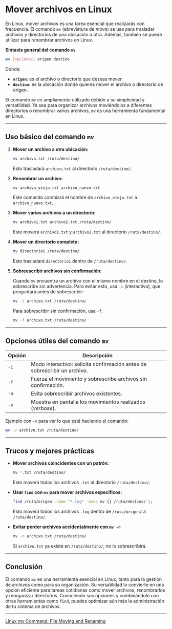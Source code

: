 # Mover archivos en Linux

En Linux, mover archivos es una tarea esencial que realizarás con frecuencia. El comando `mv` (abreviatura de *move*) se usa para trasladar archivos y directorios de una ubicación a otra. Además, también se puede utilizar para renombrar archivos en Linux.

 **Sintaxis general del comando `mv`**

```bash
mv [opciones] origen destino
```

Donde:

- **`origen`**: es el archivo o directorio que deseas mover.
- **`destino`**: es la ubicación donde quieres mover el archivo o directorio de origen.

El comando `mv` es ampliamente utilizado debido a su simplicidad y versatilidad. Ya sea para organizar archivos moviéndolos a diferentes directorios o renombrar varios archivos, `mv` es una herramienta fundamental en Linux.

---

## Uso básico del comando `mv`

1. **Mover un archivo a otra ubicación:**
   
   ```bash
   mv archivo.txt /ruta/destino/
   ```
   
   Esto trasladará `archivo.txt` al directorio `/ruta/destino/`.

2. **Renombrar un archivo:**
   
   ```bash
   mv archivo_viejo.txt archivo_nuevo.txt
   ```
   
   Este comando cambiará el nombre de `archivo_viejo.txt` a `archivo_nuevo.txt`.

3. **Mover varios archivos a un directorio:**
   
   ```bash
   mv archivo1.txt archivo2.txt /ruta/destino/
   ```
   
   Esto moverá `archivo1.txt` y `archivo2.txt` al directorio `/ruta/destino/`.

4. **Mover un directorio completo:**
   
   ```bash
   mv directorio1 /ruta/destino/
   ```
   
   Esto trasladará `directorio1` dentro de `/ruta/destino/`.

5. **Sobreescribir archivos sin confirmación:**
   
   Cuando `mv` encuentra un archivo con el mismo nombre en el destino, lo sobrescribe sin advertencia. Para evitar esto, usa `-i` (interactivo), que preguntará antes de sobrescribir:
   
   ```bash
   mv -i archivo.txt /ruta/destino/
   ```
   
   Para sobrescribir sin confirmación, usa `-f`:
   
   ```bash
   mv -f archivo.txt /ruta/destino/
   ```

---

## Opciones útiles del comando `mv`

| Opción | Descripción                                                               |
| ------ | ------------------------------------------------------------------------- |
| `-i`   | Modo interactivo: solicita confirmación antes de sobrescribir un archivo. |
| `-f`   | Fuerza el movimiento y sobrescribe archivos sin confirmación.             |
| `-n`   | Evita sobrescribir archivos existentes.                                   |
| `-v`   | Muestra en pantalla los movimientos realizados (*verbose*).               |

Ejemplo con `-v` para ver lo que está haciendo el comando:

```bash
mv -v archivo.txt /ruta/destino/
```

---

## Trucos y mejores prácticas

- **Mover archivos coincidentes con un patrón:**
  
  ```bash
  mv *.txt /ruta/destino/
  ```
  
  Esto moverá todos los archivos `.txt` al directorio `/ruta/destino/`.

- **Usar `find` con `mv` para mover archivos específicos:**
  
  ```bash
  find /ruta/origen -name "*.log" -exec mv {} /ruta/destino/ \;
  ```
  
  Esto moverá todos los archivos `.log` dentro de `/ruta/origen/` a `/ruta/destino/`.

- **Evitar perder archivos accidentalmente con `mv -n`**
  
  ```bash
  mv -n archivo.txt /ruta/destino/
  ```
  
  Si `archivo.txt` ya existe en `/ruta/destino/`, no lo sobrescribirá.

---

## **Conclusión**

El comando `mv` es una herramienta esencial en Linux, tanto para la gestión de archivos como para su organización. Su versatilidad lo convierte en una opción eficiente para tareas cotidianas como mover archivos, renombrarlos y reorganizar directorios. Conociendo sus opciones y combinándolo con otras herramientas como `find`, puedes optimizar aún más la administración de tu sistema de archivos.

---

[Linux mv Command: File Moving and Renaming](https://labex.io/tutorials/linux-linux-mv-command-file-moving-and-renaming-209743)
